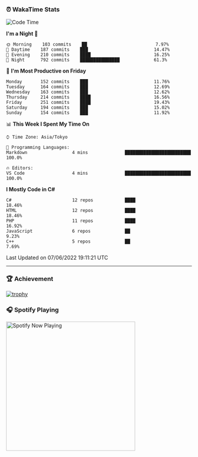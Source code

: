 ### ⏰ WakaTime Stats


<!--START_SECTION:waka-->
![Code Time](http://img.shields.io/badge/Code%20Time-0%20secs-blue)

**I'm a Night 🦉** 

```text
🌞 Morning    103 commits    ██                          7.97% 
🌆 Daytime    187 commits    ███                         14.47% 
🌃 Evening    210 commits    ████                        16.25% 
🌙 Night      792 commits    ███████████████             61.3%

```
📅 **I'm Most Productive on Friday** 

```text
Monday       152 commits    ███                         11.76% 
Tuesday      164 commits    ███                         12.69% 
Wednesday    163 commits    ███                         12.62% 
Thursday     214 commits    ████                        16.56% 
Friday       251 commits    ████                        19.43% 
Saturday     194 commits    ███                         15.02% 
Sunday       154 commits    ███                         11.92%

```


📊 **This Week I Spent My Time On** 

```text
⌚︎ Time Zone: Asia/Tokyo

💬 Programming Languages: 
Markdown                 4 mins              █████████████████████████   100.0%

🔥 Editors: 
VS Code                  4 mins              █████████████████████████   100.0%

```

**I Mostly Code in C#** 

```text
C#                       12 repos            ████                        18.46% 
HTML                     12 repos            ████                        18.46% 
PHP                      11 repos            ████                        16.92% 
JavaScript               6 repos             ██                          9.23% 
C++                      5 repos             ██                          7.69%

```



 Last Updated on 07/06/2022 19:11:21 UTC
<!--END_SECTION:waka-->

---

### 🏆 Achievement

[![trophy](https://github-profile-trophy.vercel.app/?username=Slime-hatena&theme=flat&no-bg=true&no-frame=true&column=8)](https://github.com/ryo-ma/github-profile-trophy)

### 🎧 Spotify Playing

[<img src="https://spotify-now-playing-slime-hatena.vercel.app/api/spotify-playing" alt="Spotify Now Playing" width="350" />](https://open.spotify.com/user/slime_hatena)

<!--
**Slime-hatena/Slime-hatena** is a ✨ _special_ ✨ repository because its `README.md` (this file) appears on your GitHub profile.

Here are some ideas to get you started:

- 🔭 I’m currently working on ...
- 🌱 I’m currently learning ...
- 👯 I’m looking to collaborate on ...
- 🤔 I’m looking for help with ...
- 💬 Ask me about ...
- 📫 How to reach me: ...
- 😄 Pronouns: ...
- ⚡ Fun fact: ...
-->
